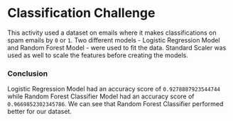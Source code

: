# Classification Challenge

This activity used a dataset on emails where it makes classifications on spam emails by `0` or `1`. Two different models - Logistic Regression Model and Random Forest Model - were used to fit the data. Standard Scaler was used as well to scale the features before creating the models.


### Conclusion

Logistic Regression Model had an accuracy score of `0.9278887923544744` while Random Forest Classifier Model had an accuracy score of `0.9669852302345786`. We can see that Random Forest Classifier performed better for our dataset.
